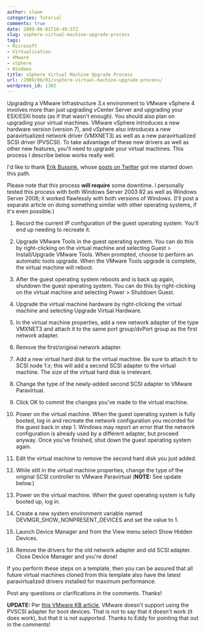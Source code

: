 ```yaml
---
author: slowe
categories: Tutorial
comments: true
date: 2009-06-01T10:49:57Z
slug: vsphere-virtual-machine-upgrade-process
tags:
- Microsoft
- Virtualization
- VMware
- vSphere
- Windows
title: vSphere Virtual Machine Upgrade Process
url: /2009/06/01/vsphere-virtual-machine-upgrade-process/
wordpress_id: 1382
---
```


Upgrading a VMware Infrastructure 3.x environment to VMware vSphere 4 involves more than just upgrading vCenter Server and upgrading your ESX/ESXi hosts (as if that wasn't enough). You should also plan on upgrading your virtual machines. VMware vSphere introduces a new hardware version (version 7), and vSphere also introduces a new paravirtualized network driver (VMXNET3) as well as a new paravirtualized SCSI driver (PVSCSI). To take advantage of these new drivers as well as other new features, you'll need to upgrade your virtual machines. This process I describe below works really well.

I'd like to thank [Erik Bussink](http://bussink.ch/erik/), whose [posts on Twitter](http://twitter.com/erikbussink) got me started down this path.

Please note that this process **will require** some downtime. I personally tested this process with both Windows Server 2003 R2 as well as Windows Server 2008; it worked flawlessly with both versions of Windows. (I'll post a separate article on doing something similar with other operating systems, if it's even possible.)

1. Record the current IP configuration of the guest operating system. You'll end up needing to recreate it.

2. Upgrade VMware Tools in the guest operating system. You can do this by right-clicking on the virtual machine and selecting Guest > Install/Upgrade VMware Tools. When prompted, choose to perform an automatic tools upgrade. When the VMware Tools upgrade is complete, the virtual machine will reboot.

3. After the guest operating system reboots and is back up again, shutdown the guest operating system. You can do this by right-clicking on the virtual machine and selecting Power > Shutdown Guest.

4. Upgrade the virtual machine hardware by right-clicking the virtual machine and selecting Upgrade Virtual Hardware.

5. In the virtual machine properties, add a new network adapter of the type VMXNET3 and attach it to the same port group/dvPort group as the first network adapter.

6. Remove the first/original network adapter.

7. Add a new virtual hard disk to the virtual machine. Be sure to attach it to SCSI node 1:_x_; this will add a second SCSI adapter to the virtual machine. The size of the virtual hard disk is irrelevant.

8. Change the type of the newly-added second SCSI adapter to VMware Paravirtual.

9. Click OK to commit the changes you've made to the virtual machine.

10. Power on the virtual machine. When the guest operating system is fully booted, log in and recreate the network configuration you recorded for the guest back in step 1. Windows may report an error that the network configuration is already used by a different adapter, but proceed anyway. Once you've finished, shut down the guest operating system again.

11. Edit the virtual machine to remove the second hard disk you just added.

12. While still in the virtual machine properties, change the type of the original SCSI controller to VMware Paravirtual (**NOTE:** See update below.)

13. Power on the virtual machine. When the guest operating system is fully booted up, log in.

14. Create a new system environment variable named DEVMGR_SHOW_NONPRESENT_DEVICES and set the value to 1.

15. Launch Device Manager and from the View menu select Show Hidden Devices.

16. Remove the drivers for the old network adapter and old SCSI adapter. Close Device Manager and you're done!

If you perform these steps on a template, then you can be assured that all future virtual machines cloned from this template also have the latest paravirtualized drivers installed for maximum performance.

Post any questions or clarifications in the comments. Thanks!

**UPDATE:** Per [this VMware KB article](http://kb.vmware.com/selfservice/microsites/search.do?cmd=displayKC&externalId=1010398), VMware doesn't support using the PVSCSI adapter for boot devices. That is not to say that it doesn't work (it does work), but that it is not _supported._ Thanks to Eddy for pointing that out in the comments!
